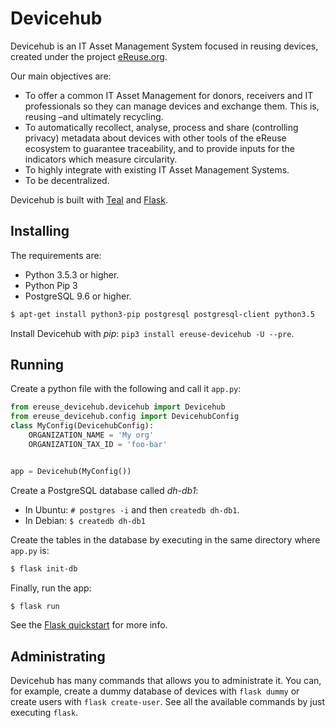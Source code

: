 # Devicehub

Devicehub is an IT Asset Management System focused in reusing devices,
created under the project [eReuse.org](https://www.ereuse.org).

Our main objectives are:

- To offer a common IT Asset Management for donors, receivers and IT 
  professionals so they can manage devices and exchange them.
  This is, reusing –and ultimately recycling.
- To automatically recollect, analyse, process and share 
  (controlling privacy) metadata about devices with other tools of the
  eReuse ecosystem to guarantee traceability, and to provide inputs for 
  the indicators which measure circularity.
- To highly integrate with existing IT Asset Management Systems.
- To be decentralized.

Devicehub is built with [Teal](https://github.com/bustawin/teal) and
[Flask](http://flask.pocoo.org).

## Installing
The requirements are:

- Python 3.5.3 or higher.
- Python Pip 3
- PostgreSQL 9.6 or higher.

```bash
$ apt-get install python3-pip postgresql postgresql-client python3.5
```

Install Devicehub with *pip*: `pip3 install ereuse-devicehub -U --pre`.

## Running
Create a python file with the following and call it `app.py`:
```python
from ereuse_devicehub.devicehub import Devicehub
from ereuse_devicehub.config import DevicehubConfig
class MyConfig(DevicehubConfig):
    ORGANIZATION_NAME = 'My org'
    ORGANIZATION_TAX_ID = 'foo-bar'


app = Devicehub(MyConfig())
```
Create a PostgreSQL database called *dh-db1*:

- In Ubuntu: `# postgres -i` and then `createdb dh-db1`.
- In Debian: `$ createdb dh-db1`

Create the tables in the database by executing in the same directory 
where `app.py` is:

```bash
$ flask init-db
```

Finally, run the app:

```bash
$ flask run
```

See the [Flask quickstart](http://flask.pocoo.org/docs/1.0/quickstart/)
for more info.

## Administrating
Devicehub has many commands that allows you to administrate it. You
can, for example, create a dummy database of devices with ``flask dummy``
or create users with ``flask create-user``. See all the
available commands by just executing ``flask``.
